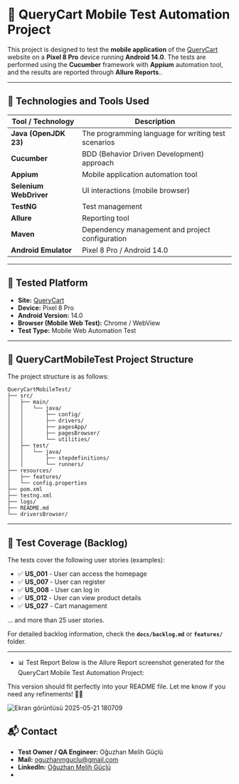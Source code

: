 # 📱 **QueryCart Mobile Test Automation Project**

This project is designed to test the **mobile application** of the [QueryCart](https://querycart.com/) website on a **Pixel 8 Pro** device running **Android 14.0**. The tests are performed using the **Cucumber** framework with **Appium** automation tool, and the results are reported through **Allure Reports**..

---

## 🚀 **Technologies and Tools Used**

| **Tool / Technology**    | **Description**                                           |
|--------------------------|-----------------------------------------------------------|
| **Java (OpenJDK 23)**     | The programming language for writing test scenarios       |
| **Cucumber**              | BDD (Behavior Driven Development) approach                |
| **Appium**                | Mobile application automation tool                        |
| **Selenium WebDriver**    | UI interactions (mobile browser)                          |
| **TestNG**                | Test management                                            |
| **Allure**                | Reporting tool                                            |
| **Maven**                 | Dependency management and project configuration           |
| **Android Emulator**      | Pixel 8 Pro / Android 14.0                                |

---

## 📱 **Tested Platform**

- **Site:** [QueryCart](https://querycart.com/)
- **Device:** Pixel 8 Pro
- **Android Version:** 14.0
- **Browser (Mobile Web Test):** Chrome / WebView
- **Test Type:** Mobile Web Automation Test

---

## 📁 **QueryCartMobileTest Project Structure**

The project structure is as follows:



```
QueryCartMobileTest/
├── src/
│   ├── main/
│   │   └── java/
│   │       ├── config/
│   │       ├── drivers/
│   │       ├── pagesApp/
│   │       ├── pagesBrowser/
│   │       └── utilities/
│   ├── test/
│   │   └── java/
│   │       ├── stepdefinitions/
│   │       └── runners/
├── resources/
│   ├── features/
│   └── config.properties
├── pom.xml
├── testng.xml
├── logs/
├── README.md
└── driversBrowser/

```



---

## 🧭 **Test Coverage (Backlog)**

The tests cover the following user stories (examples):

- ✅ **US_001** - User can access the homepage
- ✅ **US_007** - User can register
- ✅ **US_008** - User can log in
- ✅ **US_012** - User can view product details
- ✅ **US_027** - Cart management

... and more than 25 user stories.

For detailed backlog information, check the **`docs/backlog.md`** or **`features/`** folder.

---



- 📊 Test Report
Below is the Allure Report screenshot generated for the QueryCart Mobile Test Automation Project:


This version should fit perfectly into your README file. Let me know if you need any refinements! 🚀😊


![Ekran görüntüsü 2025-05-21 180709](https://github.com/user-attachments/assets/7518bec1-3110-4e37-98c5-9b47825ca766)


## 📬 **Contact**

- **Test Owner / QA Engineer:** Oğuzhan Melih Güçlü
- **Mail:** [oguzhanmguclu@gmail.com](mailto:oguzhanmguclu@gmail.com)
- **LinkedIn:** [Oğuzhan Melih Güçlü](https://www.linkedin.com/in/oguzhanmelihguclu/)
- 
